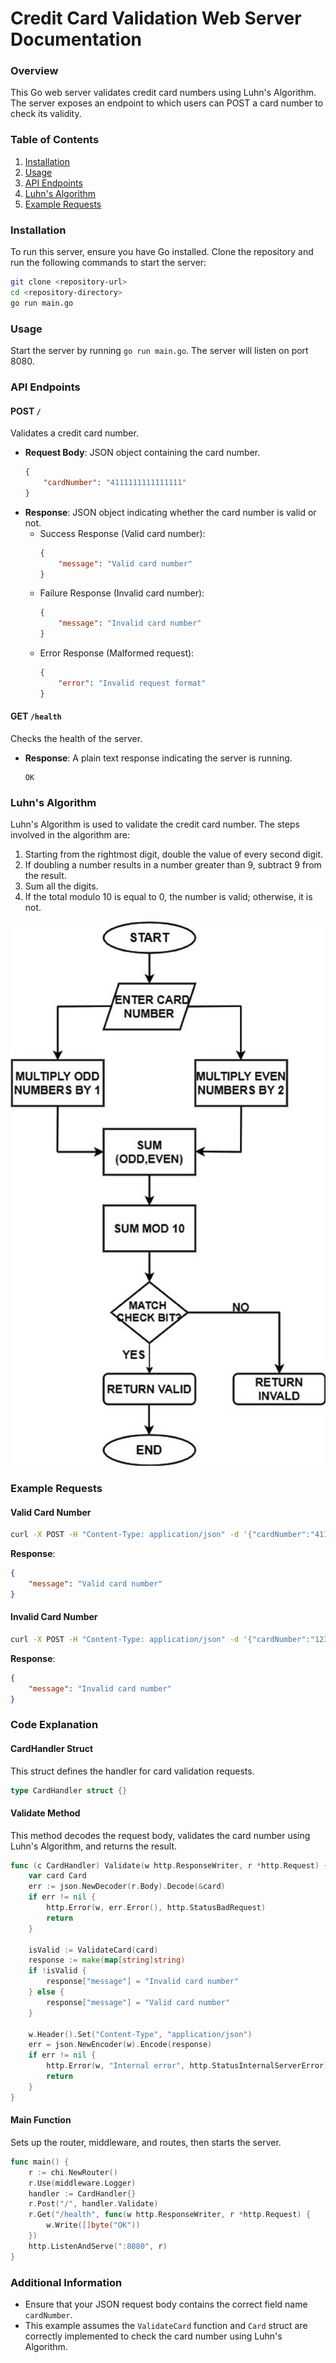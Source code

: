 # Credit Card Validation Web Server Documentation

### Overview
This Go web server validates credit card numbers using Luhn's Algorithm. The server exposes an endpoint to which users can POST a card number to check its validity. 

### Table of Contents
1. [Installation](#installation)
2. [Usage](#usage)
3. [API Endpoints](#api-endpoints)
4. [Luhn's Algorithm](#luhns-algorithm)
5. [Example Requests](#example-requests)

### Installation
To run this server, ensure you have Go installed. Clone the repository and run the following commands to start the server:

```bash
git clone <repository-url>
cd <repository-directory>
go run main.go
```

### Usage
Start the server by running `go run main.go`. The server will listen on port 8080.

### API Endpoints

#### POST `/`
Validates a credit card number.

- **Request Body**: JSON object containing the card number.
    ```json
    {
        "cardNumber": "4111111111111111"
    }
    ```
- **Response**: JSON object indicating whether the card number is valid or not.
    - Success Response (Valid card number):
        ```json
        {
            "message": "Valid card number"
        }
        ```
    - Failure Response (Invalid card number):
        ```json
        {
            "message": "Invalid card number"
        }
        ```
    - Error Response (Malformed request):
        ```json
        {
            "error": "Invalid request format"
        }
        ```

#### GET `/health`
Checks the health of the server.

- **Response**: A plain text response indicating the server is running.
    ```
    OK
    ```

### Luhn's Algorithm
Luhn's Algorithm is used to validate the credit card number. The steps involved in the algorithm are:

1. Starting from the rightmost digit, double the value of every second digit.
2. If doubling a number results in a number greater than 9, subtract 9 from the result.
3. Sum all the digits.
4. If the total modulo 10 is equal to 0, the number is valid; otherwise, it is not.


![Luhn's Algorithm Visualization](Luhn.png)



### Example Requests

#### Valid Card Number
```bash
curl -X POST -H "Content-Type: application/json" -d '{"cardNumber":"4111111111111111"}' http://localhost:8080/
```

**Response**:
```json
{
    "message": "Valid card number"
}
```

#### Invalid Card Number
```bash
curl -X POST -H "Content-Type: application/json" -d '{"cardNumber":"1234567812345670"}' http://localhost:8080/
```

**Response**:
```json
{
    "message": "Invalid card number"
}
```

### Code Explanation

#### CardHandler Struct
This struct defines the handler for card validation requests.

```go
type CardHandler struct {}
```

#### Validate Method
This method decodes the request body, validates the card number using Luhn's Algorithm, and returns the result.

```go
func (c CardHandler) Validate(w http.ResponseWriter, r *http.Request) {
    var card Card
    err := json.NewDecoder(r.Body).Decode(&card)
    if err != nil {
        http.Error(w, err.Error(), http.StatusBadRequest)
        return
    }

    isValid := ValidateCard(card)
    response := make(map[string]string)
    if !isValid {
        response["message"] = "Invalid card number"
    } else {
        response["message"] = "Valid card number"
    }

    w.Header().Set("Content-Type", "application/json")
    err = json.NewEncoder(w).Encode(response)
    if err != nil {
        http.Error(w, "Internal error", http.StatusInternalServerError)
        return
    }
}
```

#### Main Function
Sets up the router, middleware, and routes, then starts the server.

```go
func main() {
    r := chi.NewRouter()
    r.Use(middleware.Logger)
    handler := CardHandler{}
    r.Post("/", handler.Validate)
    r.Get("/health", func(w http.ResponseWriter, r *http.Request) {
        w.Write([]byte("OK"))
    })
    http.ListenAndServe(":8080", r)
}
```

### Additional Information
- Ensure that your JSON request body contains the correct field name `cardNumber`.
- This example assumes the `ValidateCard` function and `Card` struct are correctly implemented to check the card number using Luhn's Algorithm.

